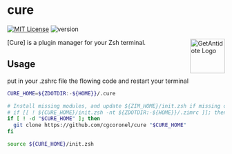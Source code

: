 # cure 

[![MIT License](https://img.shields.io/badge/license-MIT-007EC7.svg)](/LICENSE)
![version](https://img.shields.io/badge/version-v1.9.2-df5e88)

<img align="right"
     height="80"
     alt="GetAntidote Logo"
     src="https://avatars.githubusercontent.com/u/101279220?s=80&v=4">
</a>

[Cure] is a plugin manager for your Zsh terminal.

## Usage
put in your .zshrc file the flowing code and restart your terminal

```zsh
CURE_HOME=${ZDOTDIR:-${HOME}}/.cure

# Install missing modules, and update ${ZIM_HOME}/init.zsh if missing or outdated.
# if [[ ! ${CURE_HOME}/init.zsh -nt ${ZDOTDIR:-${HOME}}/.zimrc ]]; then
if [ ! -d "$CURE_HOME" ]; then
  git clone https://github.com/cgcoronel/cure "$CURE_HOME"
fi

source ${CURE_HOME}/init.zsh
```






